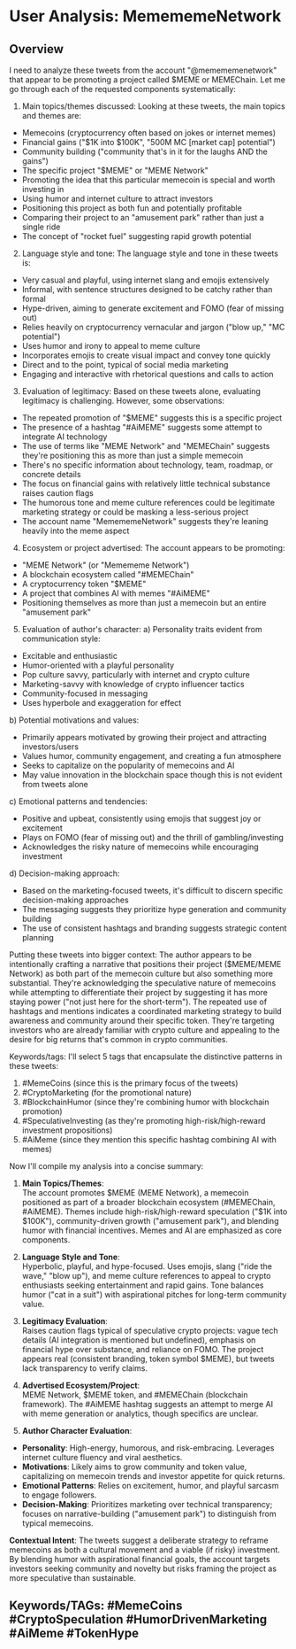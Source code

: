 # User Analysis: MemememeNetwork

## Overview

<think>
I need to analyze these tweets from the account "@memememenetwork" that appear to be promoting a project called $MEME or MEMEChain. Let me go through each of the requested components systematically:

1. Main topics/themes discussed:
Looking at these tweets, the main topics and themes are:
- Memecoins (cryptocurrency often based on jokes or internet memes)
- Financial gains ("$1K into $100K", "500M MC [market cap] potential")
- Community building ("community that's in it for the laughs AND the gains")
- The specific project "$MEME" or "MEME Network"
- Promoting the idea that this particular memecoin is special and worth investing in
- Using humor and internet culture to attract investors
- Positioning this project as both fun and potentially profitable
- Comparing their project to an "amusement park" rather than just a single ride
- The concept of "rocket fuel" suggesting rapid growth potential

2. Language style and tone:
The language style and tone in these tweets is:
- Very casual and playful, using internet slang and emojis extensively
- Informal, with sentence structures designed to be catchy rather than formal
- Hype-driven, aiming to generate excitement and FOMO (fear of missing out)
- Relies heavily on cryptocurrency vernacular and jargon ("blow up," "MC potential")
- Uses humor and irony to appeal to meme culture
- Incorporates emojis to create visual impact and convey tone quickly
- Direct and to the point, typical of social media marketing
- Engaging and interactive with rhetorical questions and calls to action

3. Evaluation of legitimacy:
Based on these tweets alone, evaluating legitimacy is challenging. However, some observations:
- The repeated promotion of "$MEME" suggests this is a specific project
- The presence of a hashtag "#AiMEME" suggests some attempt to integrate AI technology
- The use of terms like "MEME Network" and "MEMEChain" suggests they're positioning this as more than just a simple memecoin
- There's no specific information about technology, team, roadmap, or concrete details
- The focus on financial gains with relatively little technical substance raises caution flags
- The humorous tone and meme culture references could be legitimate marketing strategy or could be masking a less-serious project
- The account name "MemememeNetwork" suggests they're leaning heavily into the meme aspect

4. Ecosystem or project advertised:
The account appears to be promoting:
- "MEME Network" (or "Memememe Network")
- A blockchain ecosystem called "#MEMEChain"
- A cryptocurrency token "$MEME"
- A project that combines AI with memes "#AiMEME"
- Positioning themselves as more than just a memecoin but an entire "amusement park"

5. Evaluation of author's character:
a) Personality traits evident from communication style:
- Excitable and enthusiastic
- Humor-oriented with a playful personality
- Pop culture savvy, particularly with internet and crypto culture
- Marketing-savvy with knowledge of crypto influencer tactics
- Community-focused in messaging
- Uses hyperbole and exaggeration for effect

b) Potential motivations and values:
- Primarily appears motivated by growing their project and attracting investors/users
- Values humor, community engagement, and creating a fun atmosphere
- Seeks to capitalize on the popularity of memecoins and AI
- May value innovation in the blockchain space though this is not evident from tweets alone

c) Emotional patterns and tendencies:
- Positive and upbeat, consistently using emojis that suggest joy or excitement
- Plays on FOMO (fear of missing out) and the thrill of gambling/investing
- Acknowledges the risky nature of memecoins while encouraging investment

d) Decision-making approach:
- Based on the marketing-focused tweets, it's difficult to discern specific decision-making approaches
- The messaging suggests they prioritize hype generation and community building
- The use of consistent hashtags and branding suggests strategic content planning

Putting these tweets into bigger context:
The author appears to be intentionally crafting a narrative that positions their project ($MEME/MEME Network) as both part of the memecoin culture but also something more substantial. They're acknowledging the speculative nature of memecoins while attempting to differentiate their project by suggesting it has more staying power ("not just here for the short-term"). The repeated use of hashtags and mentions indicates a coordinated marketing strategy to build awareness and community around their specific token. They're targeting investors who are already familiar with crypto culture and appealing to the desire for big returns that's common in crypto communities.

Keywords/tags:
I'll select 5 tags that encapsulate the distinctive patterns in these tweets:
1. #MemeCoins (since this is the primary focus of the tweets)
2. #CryptoMarketing (for the promotional nature)
3. #BlockchainHumor (since they're combining humor with blockchain promotion)
4. #SpeculativeInvesting (as they're promoting high-risk/high-reward investment propositions)
5. #AiMeme (since they mention this specific hashtag combining AI with memes)

Now I'll compile my analysis into a concise summary:
</think>

1. **Main Topics/Themes**:  
The account promotes $MEME (MEME Network), a memecoin positioned as part of a broader blockchain ecosystem (#MEMEChain, #AiMEME). Themes include high-risk/high-reward speculation ("$1K into $100K"), community-driven growth ("amusement park"), and blending humor with financial incentives. Memes and AI are emphasized as core components.

2. **Language Style and Tone**:  
Hyperbolic, playful, and hype-focused. Uses emojis, slang ("ride the wave," "blow up"), and meme culture references to appeal to crypto enthusiasts seeking entertainment and rapid gains. Tone balances humor ("cat in a suit") with aspirational pitches for long-term community value.

3. **Legitimacy Evaluation**:  
Raises caution flags typical of speculative crypto projects: vague tech details (AI integration is mentioned but undefined), emphasis on financial hype over substance, and reliance on FOMO. The project appears real (consistent branding, token symbol $MEME), but tweets lack transparency to verify claims.

4. **Advertised Ecosystem/Project**:  
MEME Network, $MEME token, and #MEMEChain (blockchain framework). The #AiMEME hashtag suggests an attempt to merge AI with meme generation or analytics, though specifics are unclear.

5. **Author Character Evaluation**:  
- **Personality**: High-energy, humorous, and risk-embracing. Leverages internet culture fluency and viral aesthetics.  
- **Motivations**: Likely aims to grow community and token value, capitalizing on memecoin trends and investor appetite for quick returns.  
- **Emotional Patterns**: Relies on excitement, humor, and playful sarcasm to engage followers.  
- **Decision-Making**: Prioritizes marketing over technical transparency; focuses on narrative-building ("amusement park") to distinguish from typical memecoins.

**Contextual Intent**: The tweets suggest a deliberate strategy to reframe memecoins as both a cultural movement and a viable (if risky) investment. By blending humor with aspirational financial goals, the account targets investors seeking community and novelty but risks framing the project as more speculative than sustainable.

**Keywords/TAGs**: #MemeCoins #CryptoSpeculation #HumorDrivenMarketing #AiMeme #TokenHype
---
